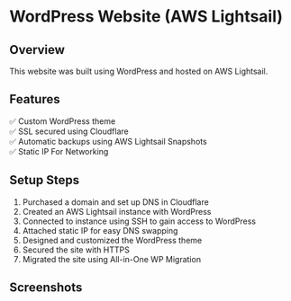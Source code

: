 # WordPress Website (AWS Lightsail)

## Overview
This website was built using WordPress and hosted on AWS Lightsail.

## Features
✅ Custom WordPress theme  
✅ SSL secured using Cloudflare  
✅ Automatic backups using AWS Lightsail Snapshots  
✅ Static IP For Networking

## Setup Steps
1. Purchased a domain and set up DNS in Cloudflare
2. Created an AWS Lightsail instance with WordPress
3. Connected to instance using SSH to gain access to WordPress
4. Attached static IP for easy DNS swapping
5. Designed and customized the WordPress theme
6. Secured the site with HTTPS
7. Migrated the site using All-in-One WP Migration

## Screenshots
<!-- ![Homepage](screenshots/homepage.png) -->
